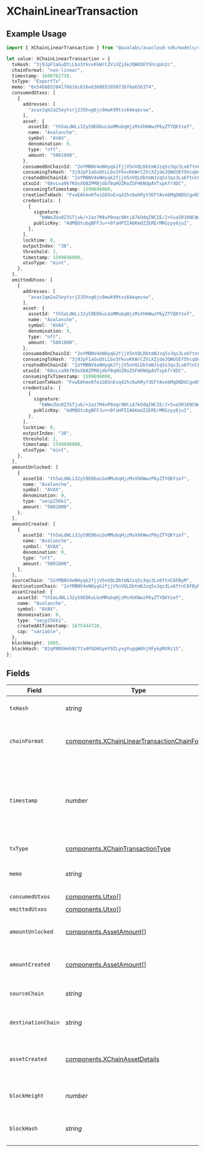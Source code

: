 # XChainLinearTransaction

## Example Usage

```typescript
import { XChainLinearTransaction } from "@avalabs/avacloud-sdk/models/components";

let value: XChainLinearTransaction = {
  txHash: "3j9JpF1aGuQtLLbo3YkvvKkWrCZViXZjdeJQWUSEY5hcqUn2c",
  chainFormat: "non-linear",
  timestamp: 1600762738,
  txType: "ExportTx",
  memo: "0x546865204176616c616e6368652050726f6a656374",
  consumedUtxos: [
    {
      addresses: [
        "avax1qm2a25eytsrj235hxg6jc0mwk99tss64eqevsw",
      ],
      asset: {
        assetId: "th5aLdWLi32yS9ED6uLGoMMubqHjzMsXhKWwzP6yZTYQKYzof",
        name: "Avalanche",
        symbol: "AVAX",
        denomination: 9,
        type: "nft",
        amount: "5001000",
      },
      consumedOnChainId: "2oYMBNV4eNHyqk2fjjV5nVQLDbtmNJzq5s3qs3Lo6ftnC6FByM",
      consumingTxHash: "3j9JpF1aGuQtLLbo3YkvvKkWrCZViXZjdeJQWUSEY5hcqUn2c",
      createdOnChainId: "2oYMBNV4eNHyqk2fjjV5nVQLDbtmNJzq5s3qs3Lo6ftnC6FByM",
      utxoId: "68vLva9kfKUsX88ZPM8jdbf8qHUZRoZSFH6NdpAVTspkfrXDC",
      consumingTxTimestamp: 1599696000,
      creationTxHash: "FvwEAhmxKfeiG8SnEvq42hc6whRyY3EFYAvebMqDNDGCgxN5Z",
      credentials: [
        {
          signature:
            "bWWoZUu0Z3STjuk/+2az7M4vP0oqc9NtiA7kOdqINCIE/2+5va5R1KNCWwEX5jE1xVHLvAxU2LHTN5gK8m84HwA",
          publicKey: "AdMQOtubgBFFJu++0faHPIIA6KmdZ2ERErMRGzyy6juI",
        },
      ],
      locktime: 0,
      outputIndex: "38",
      threshold: 1,
      timestamp: 1599696000,
      utxoType: "mint",
    },
  ],
  emittedUtxos: [
    {
      addresses: [
        "avax1qm2a25eytsrj235hxg6jc0mwk99tss64eqevsw",
      ],
      asset: {
        assetId: "th5aLdWLi32yS9ED6uLGoMMubqHjzMsXhKWwzP6yZTYQKYzof",
        name: "Avalanche",
        symbol: "AVAX",
        denomination: 9,
        type: "nft",
        amount: "5001000",
      },
      consumedOnChainId: "2oYMBNV4eNHyqk2fjjV5nVQLDbtmNJzq5s3qs3Lo6ftnC6FByM",
      consumingTxHash: "3j9JpF1aGuQtLLbo3YkvvKkWrCZViXZjdeJQWUSEY5hcqUn2c",
      createdOnChainId: "2oYMBNV4eNHyqk2fjjV5nVQLDbtmNJzq5s3qs3Lo6ftnC6FByM",
      utxoId: "68vLva9kfKUsX88ZPM8jdbf8qHUZRoZSFH6NdpAVTspkfrXDC",
      consumingTxTimestamp: 1599696000,
      creationTxHash: "FvwEAhmxKfeiG8SnEvq42hc6whRyY3EFYAvebMqDNDGCgxN5Z",
      credentials: [
        {
          signature:
            "bWWoZUu0Z3STjuk/+2az7M4vP0oqc9NtiA7kOdqINCIE/2+5va5R1KNCWwEX5jE1xVHLvAxU2LHTN5gK8m84HwA",
          publicKey: "AdMQOtubgBFFJu++0faHPIIA6KmdZ2ERErMRGzyy6juI",
        },
      ],
      locktime: 0,
      outputIndex: "38",
      threshold: 1,
      timestamp: 1599696000,
      utxoType: "mint",
    },
  ],
  amountUnlocked: [
    {
      assetId: "th5aLdWLi32yS9ED6uLGoMMubqHjzMsXhKWwzP6yZTYQKYzof",
      name: "Avalanche",
      symbol: "AVAX",
      denomination: 9,
      type: "secp256k1",
      amount: "5001000",
    },
  ],
  amountCreated: [
    {
      assetId: "th5aLdWLi32yS9ED6uLGoMMubqHjzMsXhKWwzP6yZTYQKYzof",
      name: "Avalanche",
      symbol: "AVAX",
      denomination: 9,
      type: "nft",
      amount: "5001000",
    },
  ],
  sourceChain: "2oYMBNV4eNHyqk2fjjV5nVQLDbtmNJzq5s3qs3Lo6ftnC6FByM",
  destinationChain: "2oYMBNV4eNHyqk2fjjV5nVQLDbtmNJzq5s3qs3Lo6ftnC6FByM",
  assetCreated: {
    assetId: "th5aLdWLi32yS9ED6uLGoMMubqHjzMsXhKWwzP6yZTYQKYzof",
    name: "Avalanche",
    symbol: "AVAX",
    denomination: 9,
    type: "secp256k1",
    createdAtTimestamp: 1675444720,
    cap: "variable",
  },
  blockHeight: 1005,
  blockHash: "82qPRREHmh8Cfta4PGD6GymY9ZLyvgYugqW6hj9FykpMVRz1S",
};
```

## Fields

| Field                                                                                                             | Type                                                                                                              | Required                                                                                                          | Description                                                                                                       | Example                                                                                                           |
| ----------------------------------------------------------------------------------------------------------------- | ----------------------------------------------------------------------------------------------------------------- | ----------------------------------------------------------------------------------------------------------------- | ----------------------------------------------------------------------------------------------------------------- | ----------------------------------------------------------------------------------------------------------------- |
| `txHash`                                                                                                          | *string*                                                                                                          | :heavy_check_mark:                                                                                                | Unique ID for this transaction.                                                                                   | 3j9JpF1aGuQtLLbo3YkvvKkWrCZViXZjdeJQWUSEY5hcqUn2c                                                                 |
| `chainFormat`                                                                                                     | [components.XChainLinearTransactionChainFormat](../../models/components/xchainlineartransactionchainformat.md)    | :heavy_check_mark:                                                                                                | Represents chain format this transaction is included in.                                                          | non-linear                                                                                                        |
| `timestamp`                                                                                                       | *number*                                                                                                          | :heavy_check_mark:                                                                                                | Latest timestamp in seconds this transaction was accepted out of the same transaction accepted in other vertices. | 1600762738                                                                                                        |
| `txType`                                                                                                          | [components.XChainTransactionType](../../models/components/xchaintransactiontype.md)                              | :heavy_check_mark:                                                                                                | Type of transaction.                                                                                              |                                                                                                                   |
| `memo`                                                                                                            | *string*                                                                                                          | :heavy_check_mark:                                                                                                | Hex encoded memo bytes for this transaction.                                                                      | 0x546865204176616c616e6368652050726f6a656374                                                                      |
| `consumedUtxos`                                                                                                   | [components.Utxo](../../models/components/utxo.md)[]                                                              | :heavy_check_mark:                                                                                                | N/A                                                                                                               |                                                                                                                   |
| `emittedUtxos`                                                                                                    | [components.Utxo](../../models/components/utxo.md)[]                                                              | :heavy_check_mark:                                                                                                | N/A                                                                                                               |                                                                                                                   |
| `amountUnlocked`                                                                                                  | [components.AssetAmount](../../models/components/assetamount.md)[]                                                | :heavy_check_mark:                                                                                                | Assets unlocked by inputs of this transaction.                                                                    |                                                                                                                   |
| `amountCreated`                                                                                                   | [components.AssetAmount](../../models/components/assetamount.md)[]                                                | :heavy_check_mark:                                                                                                | Assets created by outputs of this transaction.                                                                    |                                                                                                                   |
| `sourceChain`                                                                                                     | *string*                                                                                                          | :heavy_minus_sign:                                                                                                | Source chain for an atomic transaction.                                                                           | 2oYMBNV4eNHyqk2fjjV5nVQLDbtmNJzq5s3qs3Lo6ftnC6FByM                                                                |
| `destinationChain`                                                                                                | *string*                                                                                                          | :heavy_minus_sign:                                                                                                | Destination chain for an atomic transaction.                                                                      | 2oYMBNV4eNHyqk2fjjV5nVQLDbtmNJzq5s3qs3Lo6ftnC6FByM                                                                |
| `assetCreated`                                                                                                    | [components.XChainAssetDetails](../../models/components/xchainassetdetails.md)                                    | :heavy_minus_sign:                                                                                                | AssetAmount details of the asset created in CreateAssetTx                                                         |                                                                                                                   |
| `blockHeight`                                                                                                     | *number*                                                                                                          | :heavy_check_mark:                                                                                                | Height of the block this transaction belongs to.                                                                  | 1005                                                                                                              |
| `blockHash`                                                                                                       | *string*                                                                                                          | :heavy_check_mark:                                                                                                | Hash of the block this transaction belongs to.                                                                    | 82qPRREHmh8Cfta4PGD6GymY9ZLyvgYugqW6hj9FykpMVRz1S                                                                 |